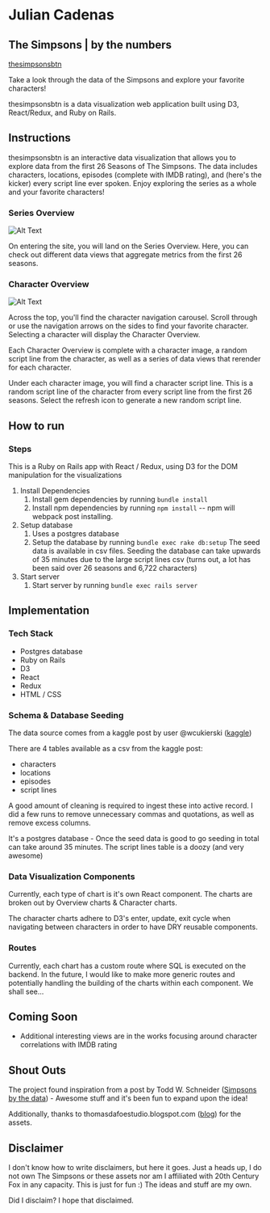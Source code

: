 # Julian Cadenas
## The Simpsons | by the numbers

[thesimpsonsbtn][simpsonsbtn]

Take a look through the data of the Simpsons and explore your favorite characters!

thesimpsonsbtn is a data visualization web application built using D3, React/Redux, and Ruby on Rails.

[simpsonsbtn]: http://www.thesimpsonsbtn.com/#/
[kaggle]: https://www.kaggle.com/wcukierski/the-simpsons-by-the-data
[todd]: http://toddwschneider.com/posts/the-simpsons-by-the-data/
[dafoe]: http://thomasdafoestudio.blogspot.com/2016/05/the-simpsons-characters-png-pack.html

## Instructions

thesimpsonsbtn is an interactive data visualization that allows you to explore data from the first 26 Seasons of The Simpsons.  The data includes characters, locations, episodes (complete with IMDB rating), and (here's the kicker) every script line ever spoken.  Enjoy exploring the series as a whole and your favorite characters!

### Series Overview

![Alt Text](https://media.giphy.com/media/l378jVfwhXhDjZIWs/giphy.gif)

On entering the site, you will land on the Series Overview.  Here, you can check out different data views that aggregate metrics from the first 26 seasons.

### Character Overview

![Alt Text](https://media.giphy.com/media/3ov9jTiY0t5RCdXxTO/giphy.gif)

Across the top, you'll find the character navigation carousel. Scroll through or use the navigation arrows on the sides to find your favorite character. Selecting a character will display the Character Overview.

Each Character Overview is complete with a character image, a random script line from the character, as well as a series of data views that rerender for each character.

Under each character image, you will find a character script line. This is a random script line of the character from every script line from the first 26 seasons. Select the refresh icon to generate a new random script line.

## How to run

### Steps

This is a Ruby on Rails app with React / Redux, using D3 for the DOM manipulation for the visualizations

1. Install Dependencies
    1. Install gem dependencies by running `bundle install`
    2. Install npm dependencies by running `npm install` -- npm will webpack post installing.
2. Setup database
    1.  Uses a postgres database
    2.  Setup the database by running `bundle exec rake db:setup`
        The seed data is available in csv files. Seeding the database can take upwards of 35 minutes due to the large script lines csv (turns out, a lot has been said over 26 seasons and 6,722 characters)
3. Start server
    1. Start server by running `bundle exec rails server`

## Implementation
### Tech Stack
* Postgres database
* Ruby on Rails
* D3
* React
* Redux
* HTML / CSS


### Schema & Database Seeding

The data source comes from a kaggle post by user @wcukierski ([kaggle][kaggle])

There are 4 tables available as a csv from the kaggle post:
- characters
- locations
- episodes
- script lines

A good amount of cleaning is required to ingest these into active record. I did a few runs to remove unnecessary commas and quotations, as well as remove excess columns.

It's a postgres database - Once the seed data is good to go seeding in total can take around 35 minutes.  The script lines table is a doozy (and very awesome)

### Data Visualization Components

Currently, each type of chart is it's own React component.  The charts are broken out by Overview charts & Character charts.

The character charts adhere to D3's enter, update, exit cycle when navigating between characters in order to have DRY reusable components.

### Routes

Currently, each chart has a custom route where SQL is executed on the backend.  In the future, I would like to make more generic routes and potentially handling the building of the charts within each component. We shall see...

## Coming Soon

* Additional interesting views are in the works focusing around character correlations with IMDB rating

## Shout Outs

The project found inspiration from a post by Todd W. Schneider ([Simpsons by the data][todd]) - Awesome stuff and it's been fun to expand upon the idea!

Additionally, thanks to thomasdafoestudio.blogspot.com ([blog][dafoe]) for the assets.

## Disclaimer

I don't know how to write disclaimers, but here it goes.  Just a heads up, I do not own The Simpsons or these assets nor am I affiliated with 20th Century Fox in any capacity.  This is just for fun :)  The ideas and stuff are my own.

Did I disclaim? I hope that disclaimed.
